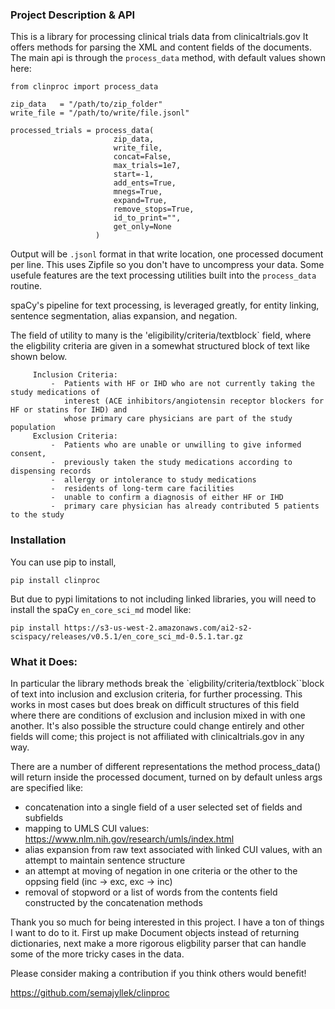 
### Project Description & API

This is a library for processing clinical trials data from clinicaltrials.gov
It offers methods for parsing the XML and content fields of the documents.  
The main api is through the `process_data` method, with default values shown here:

```
from clinproc import process_data

zip_data   = "/path/to/zip_folder"
write_file = "/path/to/write/file.jsonl"

processed_trials = process_data(
                       zip_data, 
                       write_file, 
                       concat=False, 
                       max_trials=1e7, 
                       start=-1, 
                       add_ents=True, 
                       mnegs=True, 
                       expand=True,
                       remove_stops=True,
                       id_to_print="", 
                       get_only=None
                   )
```

Output will be `.jsonl` format in that write location, one processed document per line.
This uses Zipfile so you don't have to uncompress your data.
Some usefule features are the text processing utilities built into the `process_data` routine.

spaCy's pipeline for text processing, is leveraged greatly, for entity linking, sentence segmentation, alias expansion, 
and negation. 

The field of utility to many is the 'eligibility/criteria/textblock` field, where the eligbility criteria are given in a
somewhat structured block of text like shown below. 

```
     Inclusion Criteria:
         -  Patients with HF or IHD who are not currently taking the study medications of
            interest (ACE inhibitors/angiotensin receptor blockers for HF or statins for IHD) and
            whose primary care physicians are part of the study population
     Exclusion Criteria:
         -  Patients who are unable or unwilling to give informed consent,
         -  previously taken the study medications according to dispensing records
         -  allergy or intolerance to study medications
         -  residents of long-term care facilities
         -  unable to confirm a diagnosis of either HF or IHD
         -  primary care physician has already contributed 5 patients to the study
 ```

### Installation

You can use pip to install,
```
pip install clinproc
```

But due to pypi limitations to not including linked libraries, you will need to install the spaCy `en_core_sci_md` model like:
```
pip install https://s3-us-west-2.amazonaws.com/ai2-s2-scispacy/releases/v0.5.1/en_core_sci_md-0.5.1.tar.gz
```


### What it Does:

In particular the library methods break the `eligbility/criteria/textblock``block of text into inclusion and exclusion criteria,
for further processing. This works in most cases but does break on difficult structures of this field where there are conditions of exclusion 
and inclusion mixed in with one another. It's also possible the structure could change entirely and other fields will come;
this project is not affiliated with clinicaltrials.gov in any way.

There are a number of different representations the method process_data() will return inside the processed document, turned on by default
unless args are specified like:

- concatenation into a single field of a user selected set of fields and subfields 
- mapping to UMLS CUI values: https://www.nlm.nih.gov/research/umls/index.html
- alias expansion from raw text associated with linked CUI values, with an attempt to maintain sentence structure
- an attempt at moving of negation in one criteria or the other to the oppsing field (inc -> exc, exc -> inc)
- removal of stopword or a list of words from the contents field constructed by the concatenation methods





Thank you so much for being interested in this project. I have a ton of things I want to do to it. First up make Document
objects instead of returning dictionaries, next make a more rigorous eligbility parser that can handle some of the more tricky cases in the data.

Please consider making a contribution if you think others would benefit!

https://github.com/semajyllek/clinproc



